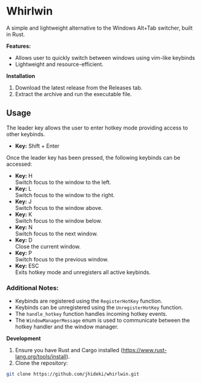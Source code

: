 # Whirlwin

A simple and lightweight alternative to the Windows Alt+Tab switcher, built in Rust.

**Features:**

* Allows user to quickly switch between windows using vim-like keybinds
* Lightweight and resource-efficient.


**Installation**

1. Download the latest release from the Releases tab.
2. Extract the archive and run the executable file.

   
## Usage
The leader key allows the user to enter hotkey mode providing access to other keybinds.
- **Key:** Shift + Enter

Once the leader key has been pressed, the following keybinds can be accessed:
- **Key:** H <br>
  Switch focus to the window to the left.
- **Key:** L <br>
  Switch focus to the window to the right.
- **Key:** J <br>
  Switch focus to the window above.
- **Key:** K <br>
  Switch focus to the window below.
- **Key:** N <br>
  Switch focus to the next window.
- **Key:** D <br>
  Close the current window.
- **Key:** P <br>
 Switch focus to the previous window.
- **Key:** ESC <br>
  Exits hotkey mode and unregisters all active keybinds.

### Additional Notes:

- Keybinds are registered using the `RegisterHotKey` function.
- Keybinds can be unregistered using the `UnregisterHotKey` function.
- The `handle_hotkey` function handles incoming hotkey events.
- The `WindowManagerMessage` enum is used to communicate between the hotkey handler and the window manager.

**Development**

1. Ensure you have Rust and Cargo installed (https://www.rust-lang.org/tools/install).
2. Clone the repository:

```bash
git clone https://github.com/jhideki/whirlwin.git
